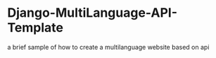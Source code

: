 # Django-MultiLanguage-API-Template
 a brief sample of how to create a multilanguage website based on api
